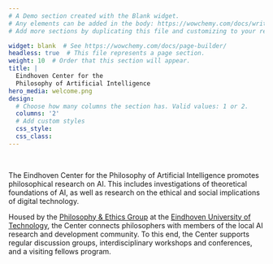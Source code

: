 ```yaml
---
# A Demo section created with the Blank widget.
# Any elements can be added in the body: https://wowchemy.com/docs/writing-markdown-latex/
# Add more sections by duplicating this file and customizing to your requirements.

widget: blank  # See https://wowchemy.com/docs/page-builder/
headless: true  # This file represents a page section.
weight: 10  # Order that this section will appear.
title: |
  Eindhoven Center for the
  Philosophy of Artificial Intelligence
hero_media: welcome.png
design:
  # Choose how many columns the section has. Valid values: 1 or 2.
  columns: '2'
  # Add custom styles
  css_style:
  css_class:
---
```


<br>

The Eindhoven Center for the Philosophy of Artificial Intelligence promotes philosophical research on AI. This includes investigations of theoretical foundations of AI, as well as research on the ethical and social implications of digital technology.

Housed by the [Philosophy & Ethics Group](https://www.tue.nl/en/research/research-groups/innovation-sciences/philosophy-ethics/) at the [Eindhoven University of Technology](https://www.tue.nl/en/), the Center connects philosophers with members of the local AI research and development community. To this end, the Center supports regular discussion groups, interdisciplinary workshops and conferences, and a visiting fellows program.  
